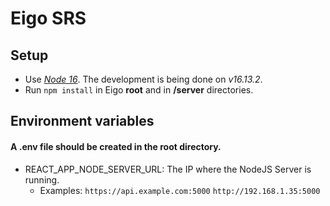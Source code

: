 # Eigo SRS

## Setup
* Use *[Node 16](https://nodejs.org/en/blog/release/v16.16.0)*. The development is being done on *v16.13.2*.
* Run `npm install` in Eigo **root** and in **/server** directories.

## Environment variables
#### A .env file should be created in the root directory.
* REACT_APP_NODE_SERVER_URL: The IP where the NodeJS Server is running.
  * Examples: `https://api.example.com:5000` `http://192.168.1.35:5000`